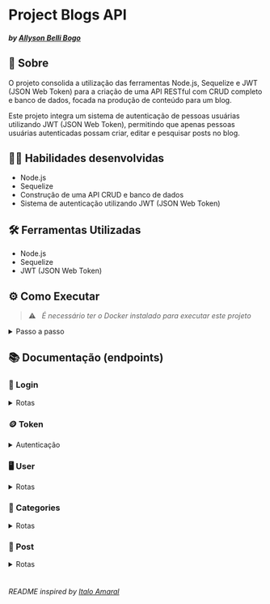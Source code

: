 # Project Blogs API
#### _by [Allyson Belli Bogo](https://www.linkedin.com/in/allysonbogo/)_

## :page_with_curl: Sobre

O projeto consolida a utilização das ferramentas Node.js, Sequelize e JWT (JSON Web Token) para a criação de uma API RESTful com CRUD completo e banco de dados, focada na produção de conteúdo para um blog.

Este projeto integra um sistema de autenticação de pessoas usuárias utilizando JWT (JSON Web Token), permitindo que apenas pessoas usuárias autenticadas possam criar, editar e pesquisar posts no blog.


## :man_technologist: Habilidades desenvolvidas

* Node.js
* Sequelize
* Construção de uma API CRUD e banco de dados
* Sistema de autenticação utilizando JWT (JSON Web Token)


## 🛠️ Ferramentas Utilizadas

* Node.js
* Sequelize
* JWT (JSON Web Token)


## ⚙️ Como Executar

> :warning: &nbsp; _É necessário ter o Docker instalado para executar este projeto_

<details>
  <summary> Passo a passo </summary>
  <br>

1. Clone o repositório em uma pasta de preferência

```
git clone git@github.com:allysonbogo/project-blogs-api.git
```

2. Entre na pasta raíz do projeto e instale todas as dependências

```
npm install
```

3. Para rodar o projeto é necessário executar o comando abaixo no diretório raiz do projeto. Isso fará com que os containers docker sejam orquestrados e a aplicação esteja disponível

```
docker-compose up -d
```

4. O comando abaixo irá criar o bando de dados, versionar o schema do banco utilizando as <code>migrations</code> e popular o banco com uso dos <code>seeders</code>

```
npm run populate
```
5. Para iniciar o servidor com live-reload, digite o comando abaixo

```
npm run dev
```
6. Para visualização da interface da API podem ser utilizados o Thunder Client, Postman, Insomnia ou alguma outra ferramenta de sua preferência
</details>


## 📚 Documentação (endpoints)

### :bust_in_silhouette: Login
<details>
  <summary> Rotas </summary>
  <br>

| Método | Funcionalidade | URL |
|---|---|---|
| `POST` | Realiza o login de uma pessoa usuária cadastrada | `http://localhost:3001/login`

<details>
  <summary> A estrutura do body da requisição deverá seguir o padrão abaixo: </summary>

```
{
  "email": "lewishamilton@gmail.com",
  "password": "123456"
}
```
</details>

<details>
  <summary> A resposta da requisição é a seguinte com <code>status 200</code>: </summary>
  
```
{
  "token": "eyJhbGciOiJIUzI1NiIsInR5cCI6IkpXVCJ9.eyJwYXlsb2FkIjp7ImlkIjo1LCJkaXNwbGF5TmFtZSI6InVzdWFyaW8gZGUgdGVzdGUiLCJlbWFpbCI6InRlc3RlQGVtYWlsLmNvbSIsImltYWdlIjoibnVsbCJ9LCJpYXQiOjE2MjAyNDQxODcsImV4cCI6MTYyMDY3NjE4N30.Roc4byj6mYakYqd9LTCozU1hd9k_Vw5IWKGL4hcCVG8"
}
```
> :warning: &nbsp; _O token acima é fictício, o token verdadeiro é gerado a partir da ferramenta JWT (JSON Web Token), utilizando uma palavra-passe e um payload secretos_
</details>

<details>
  <summary> A requisição irá falhar nos seguintes casos: </summary>
  - A rota retorna um erro <code>400</code> <code>{ "message": "Some required fields are missing" }</code>, caso a requisição não tenha todos os campos devidamente preenchidos; <br>
  - A rota retorna um erro <code>400</code> <code>{ "message": "Invalid fields" }</code>, caso a requisição receba um par de <code>email</code> e <code>password</code> errados ou inexistentes; <br>
</details>

</details>


### :coin: Token
<details>
  <summary> Autenticação </summary>
  <br>

> :warning: &nbsp; _Após o login de uma pessoa usuária cadastrada, é gerado um <code>token</code> válido por 15 minutos, o qual será autenticado em todas as rotas a seguir, exceto na rota de cadastro de uma pessoa usuária_

<details>
  <summary> As requisições irão falhar nos seguintes casos: </summary>
  - É disparado o erro <code>401</code> <code>{ "message": "Token not found" }</code>, ao fazer uma operação sem um token; <br>
  - É disparado o erro <code>401</code> <code>{ "message": "Expired or invalid token" }</code>, ao fazer uma operação com um token expirado ou inválido; <br>
</details>

</details>


### :desktop_computer: User
<details>
  <summary> Rotas </summary>
  <br>

| Método | Funcionalidade | URL |
|---|---|---|
| `POST` | Realiza o cadastro de uma pessoa usuária | `http://localhost:3001/user`

<details>
  <summary> A estrutura do body da requisição deverá seguir o padrão abaixo: </summary>

```
{
  "displayName": "Brett Wiltshire",
  "email": "brett@email.com",
  "password": "123456",
  "image": "http://4.bp.blogspot.com/_YA50adQ-7vQ/S1gfR_6ufpI/AAAAAAAAAAk/1ErJGgRWZDg/S45/brett.png"
  // a imagem não é obrigatória
}
```
</details>

<details>
  <summary> Para o cadastro de uma pessoa usuária não é necessário estar autenticado no sistema. Após o cadastro, todas as outras requisições exigem um token de autenticação. A resposta da requisição é a seguinte com <code>status 201</code>: </summary>

```
{
  "token": "eyJhbGciOiJIUzI1NiIsInR5cCI6IkpXVCJ9.eyJwYXlsb2FkIjp7ImlkIjo1LCJkaXNwbGF5TmFtZSI6InVzdWFyaW8gZGUgdGVzdGUiLCJlbWFpbCI6InRlc3RlQGVtYWlsLmNvbSIsImltYWdlIjoibnVsbCJ9LCJpYXQiOjE2MjAyNDQxODcsImV4cCI6MTYyMDY3NjE4N30.Roc4byj6mYakYqd9LTCozU1hd9k_Vw5IWKGL4hcCVG8"
}
```
> :warning: &nbsp; _O token acima é fictício, o token verdadeiro é gerado a partir da ferramenta JWT (JSON Web Token), utilizando uma palavra-passe e um payload secretos_
</details>

<details>
  <summary> A requisição irá falhar nos seguintes casos: </summary>
  - A rota retorna um erro <code>400</code> <code>{ "message": "\"displayName\" length must be at least 8 characters long" }</code>, caso a requisição não receba o campo <code>displayName</code> devidamente preenchido com pelo menos 8 caracteres; <br>
  - A rota retorna um erro <code>400</code> <code>{ "message": "\"email\" must be a valid email" }</code>, caso a requisição não receba o campo <code>email</code> com formato válido; <br>
  - A rota retorna um erro <code>400</code> <code>{ "message": "\"password\" length must be at least 6 characters long" }</code>, caso a requisição não receba o campo <code>password</code> devidamente preenchido com pelo menos 6 caracteres; <br>
  - A rota retorna um erro <code>409</code> <code>{ "message": "User already registered" }</code>, caso o campo <code>email</code> já esteja cadastrado no banco de dados; <br>
</details>
<br>

| Método | Funcionalidade | URL |
|---|---|---|
| `GET` | Retorna uma lista de pessoas usuárias | `http://localhost:3001/user`

<details>
  <summary> A resposta da requisição é a seguinte com <code>status 200</code>: </summary>
  
```
[
  {
    "id": 1,
    "displayName": "Lewis Hamilton",
    "email": "lewishamilton@gmail.com",
    "image": "https://upload.wikimedia.org/wikipedia/commons/1/18/Lewis_Hamilton_2016_Malaysia_2.jpg"
  },
  ...
]
```
</details>
<br>

| Método | Funcionalidade | URL |
|---|---|---|
| `GET` | Retorna uma pessoa usuária a partir do id | `http://localhost:3001/user/:id`

<details>
  <summary> A resposta da requisição é a seguinte com <code>status 200</code>: </summary>
  
```
  {
    "id": 1,
    "displayName": "Lewis Hamilton",
    "email": "lewishamilton@gmail.com",
    "image": "https://upload.wikimedia.org/wikipedia/commons/1/18/Lewis_Hamilton_2016_Malaysia_2.jpg"
  }
```
</details>

<details>
  <summary> A requisição irá falhar nos seguintes casos: </summary>
  - É disparado o erro <code>404</code> <code>{ message: "User does not exist" }</code>, caso a pessoa usuária não esteja cadastrada no banco de dados; <br>
</details>
<br>

| Método | Funcionalidade | URL |
|---|---|---|
| `DELETE` | Deleta uma pessoa usuária a partir do token de autenticação | `http://localhost:3001/user/me`

* A resposta da requisição é <code>204</code> e sem body em caso de sucesso

</details>


### :bookmark: Categories
<details>
  <summary> Rotas </summary>
  <br>

| Método | Funcionalidade | URL |
|---|---|---|
| `POST` | Realiza o cadastro de uma categoria | `http://localhost:3001/categories`

<details>
  <summary> A estrutura do body da requisição deverá seguir o padrão abaixo: </summary>

```
{
  "name": "Typescript"
}
```
</details>

<details>
  <summary> A resposta da requisição é a seguinte com <code>status 201</code>: </summary>

```
{
  "id": 3,
  "name": "Typescript"
}
```
</details>

<details>
  <summary> A requisição irá falhar nos seguintes casos: </summary>
  - A rota retorna um erro <code>400</code> <code>{ "message": "\"name\" is required" }</code>, caso a requisição não receba o campo <code>name</code> devidamente preenchido; <br>
</details>
<br>

| Método | Funcionalidade | URL |
|---|---|---|
| `GET` | Retorna uma lista de categorias | `http://localhost:3001/categories`

<details>
  <summary> A resposta da requisição é a seguinte com <code>status 200</code>: </summary>
  
```
[
  {
      "id": 1,
      "name": "Inovação"
  },
  {
      "id": 2,
      "name": "Escola"
  },
  ...
]
```
</details>

</details>


### :newspaper: Post
<details>
  <summary> Rotas </summary>
  <br>

| Método | Funcionalidade | URL |
|---|---|---|
| `POST` | Realiza o cadastro de um post | `http://localhost:3001/post`

<details>
  <summary> A estrutura do body da requisição deverá seguir o padrão abaixo: </summary>

```
{
  "title": "Latest updates, August 1st",
  "content": "The whole text for the blog post goes here in this key",
  "categoryIds": [1, 2]
}
```
</details>

<details>
  <summary> A resposta da requisição é a seguinte com <code>status 201</code>: </summary>
  
```
{
  "id": 3,
  "title": "Latest updates, August 1st",
  "content": "The whole text for the blog post goes here in this key",
  "userId": 1,
  "updated": "2023-06-16T10:00:01.196Z",
  "published": "2023-06-16T10:00:01.196Z"
}
```
</details>

<details>
  <summary> A requisição irá falhar nos seguintes casos: </summary>
  - A rota retorna um erro <code>400</code> <code>{ "message": "Some required fields are missing" }</code>, caso todos os campos não estejam devidamente preenchidos; <br>
  - A rota retorna um erro <code>400</code> <code>{ "message": "one or more \"categoryIds\" not found" }</code>, caso o campo <code>categoryIds</code> não esteja devidamente preenchido com um array contendo apenas categorias existentes no banco de dados; <br>
</details>
<br>

| Método | Funcionalidade | URL |
|---|---|---|
| `GET` | Retorna uma lista de posts | `http://localhost:3001/post`

<details>
  <summary> A resposta da requisição é a seguinte com <code>status 200</code>: </summary>
  
```
[
  {
    "id": 1,
    "title": "Post do Ano",
    "content": "Melhor post do ano",
    "userId": 1,
    "published": "2011-08-01T19:58:00.000Z",
    "updated": "2011-08-01T19:58:51.000Z",
    "user": {
      "id": 1,
      "displayName": "Lewis Hamilton",
      "email": "lewishamilton@gmail.com",
      "image": "https://upload.wikimedia.org/wikipedia/commons/1/18/Lewis_Hamilton_2016_Malaysia_2.jpg"
    },
    "categories": [
      {
        "id": 1,
        "name": "Inovação"
      }
    ]
  },
  ...
]
```
</details>
<br>

| Método | Funcionalidade | URL |
|---|---|---|
| `GET` | Retorna um post a partir do id | `http://localhost:3001/post/:id`

<details>
  <summary> A resposta da requisição é a seguinte com <code>status 200</code>: </summary>
  
```
{
  "id": 1,
  "title": "Post do Ano",
  "content": "Melhor post do ano",
  "userId": 1,
  "published": "2011-08-01T19:58:00.000Z",
  "updated": "2011-08-01T19:58:51.000Z",
  "user": {
      "id": 1,
      "displayName": "Lewis Hamilton",
      "email": "lewishamilton@gmail.com",
      "image": "https://upload.wikimedia.org/wikipedia/commons/1/18/Lewis_Hamilton_2016_Malaysia_2.jpg"
  },
  "categories": [
      {
          "id": 1,
          "name": "Inovação"
      }
  ]
}
```
</details>

<details>
  <summary> A requisição irá falhar nos seguintes casos: </summary>
  - É disparado o erro <code>404</code> <code>{ message: "Post does not exist" }</code>, caso o post não esteja cadastrado no banco de dados; <br>
</details>
<br>

| Método | Funcionalidade | URL |
|---|---|---|
| `PUT` | Atualiza um post a partir do id | `http://localhost:3001/post/:id`

<details>
  <summary> A estrutura do body da requisição deverá seguir o padrão abaixo: </summary>

```
{
  "title": "Latest updates, August 1st",
  "content": "The whole text for the blog post goes here in this key"
}
```
</details>

<details>
  <summary> A resposta da requisição é a seguinte com <code>status 200</code>: </summary>
  
```
{
  "id": 3,
  "title": "Latest updates, August 1st",
  "content": "The whole text for the blog post goes here in this key",
  "userId": 1,
  "published": "2022-05-18T18:00:01.000Z",
  "updated": "2022-05-18T18:07:32.000Z",
  "user": {
    "id": 1,
    "displayName": "Lewis Hamilton",
    "email": "lewishamilton@gmail.com",
    "image": "https://upload.wikimedia.org/wikipedia/commons/1/18/Lewis_Hamilton_2016_Malaysia_2.jpg"
  },
  "categories": [
    {
      "id": 1,
      "name": "Inovação"
    },
    {
      "id": 2,
      "name": "Escola"
    }
  ]
}
```
</details>

<details>
  <summary> A requisição irá falhar nos seguintes casos: </summary>
  - A rota retorna um erro <code>401</code> <code>{ "message": "Unauthorized user" }</code>, caso o post editado não tenha sido criado pela pessoa usuária autenticada; <br>
  - A rota retorna um erro <code>400</code> <code>{ "message": "Some required fields are missing" }</code>, caso todos os campos não estejam devidamente preenchidos; <br>
  - A rota retorna um erro <code>404</code> <code>{ message: "Post does not exist" }</code>, caso o post não esteja cadastrado no banco de dados; <br>
</details>
<br>

| Método | Funcionalidade | URL |
|---|---|---|
| `DELETE` | Deleta um post a partir do id | `http://localhost:3001/post/:id`

* A resposta da requisição é <code>204</code> e sem body em caso de sucesso

<details>
  <summary> A requisição irá falhar nos seguintes casos: </summary>
    - A rota retorna um erro <code>401</code> <code>{ "message": "Unauthorized user" }</code>, caso o post deletado não tenha sido criado pela pessoa usuária autenticada; <br>
  - É disparado o erro <code>404</code> <code>{ "message": "Post does not exist" }</code>, caso o post não esteja cadastrado no banco de dados; <br>
</details>
<br>

| Método | Funcionalidade | URL |
|---|---|---|
| `GET` | Retorna uma lista de posts de acordo com o termo de pesquisa | `http://localhost:3001/post/search?q=searchTerm`

<details>
  <summary> A estrutura da URL deverá seguir o padrão abaixo: </summary>

```
/talker/search?q=vamos
```
</details>

<details>
  <summary> O termo de pesquisa pode ser referente ao <code>title</code> ou <code>content</code> do post. A resposta da requisição é a seguinte com <code>status 200</code>: </summary>
  
```
[
  {
    "id": 2,
    "title": "Vamos que vamos",
    "content": "Foguete não tem ré",
    "userId": 1,
    "published": "2011-08-01T19:58:00.000Z",
    "updated": "2011-08-01T19:58:51.000Z",
    "user": {
      "id": 1,
      "displayName": "Lewis Hamilton",
      "email": "lewishamilton@gmail.com",
      "image": "https://upload.wikimedia.org/wikipedia/commons/1/18/Lewis_Hamilton_2016_Malaysia_2.jpg"
    },
    "categories": [
      {
        "id": 2,
        "name": "Escola"
      }
    ]
  }
]
```
</details>

<details>
  <summary> Caso o termo de pesquisa não seja informado ou esteja vazio, o endpoint deverá retornar o <code>status 200</code> e um array com todos os posts cadastrados: </summary>

  ```
  [
    {
      "id": 1,
      "title": "Post do Ano",
      "content": "Melhor post do ano",
      "userId": 1,
      "published": "2011-08-01T19:58:00.000Z",
      "updated": "2011-08-01T19:58:51.000Z",
      "user": {
        "id": 1,
        "displayName": "Lewis Hamilton",
        "email": "lewishamilton@gmail.com",
        "image": "https://upload.wikimedia.org/wikipedia/commons/1/18/Lewis_Hamilton_2016_Malaysia_2.jpg"
      },
      "categories": [
        {
          "id": 1,
          "name": "Inovação"
        }
      ]
    },
    ...
  ]
```
</details>

<details>
<summary> Caso nenhum post satisfaça a busca, o endpoint deve retornar o <code>status 200</code> e um array vazio. Exemplo: </summary>
<code>[]</code>
</details>

</details>
<br>

###### _README inspired by [Italo Amaral](https://www.linkedin.com/in/italo-rockenbach-594082132/)_